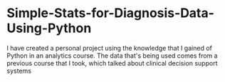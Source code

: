 # Simple-Stats-for-Diagnosis-Data-Using-Python
I have created a personal project using the knowledge that I gained of Python in an analytics course. The data that's being used comes from a previous course that I took, which talked about clinical decision support systems
